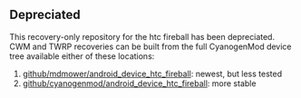 Depreciated
-----------
This recovery-only repository for the htc fireball has been depreciated.  CWM and TWRP recoveries can be built from the full CyanogenMod device tree available either of these locations:  
1.  [github/mdmower/android\_device\_htc\_fireball](https://github.com/mdmower/android_device_htc_fireball): newest, but less tested  
2.  [github/cyanogenmod/android\_device\_htc\_fireball](https://github.com/cyanogenmod/android_device_htc_fireball): more stable  
